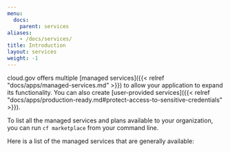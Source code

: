 ```yaml
---
menu:
  docs:
    parent: services
aliases: 
    - /docs/services/
title: Introduction
layout: services
weight: -1
---
```


cloud.gov offers multiple [managed services]({{< relref "docs/apps/managed-services.md" >}}) to allow your application to expand its functionality. You can also create [user-provided services]({{< relref "docs/apps/production-ready.md#protect-access-to-sensitive-credentials" >}}).

To list all the managed services and plans available to your organization, you can run `cf marketplace` from your command line.

Here is a list of the managed services that are generally available:
